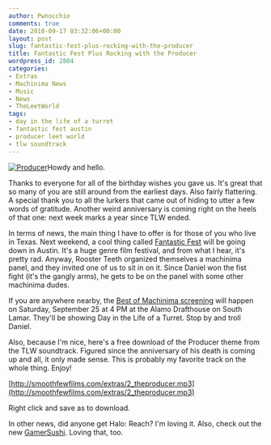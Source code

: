 ```yaml
---
author: Pwnocchio
comments: true
date: 2010-09-17 03:32:06+00:00
layout: post
slug: fantastic-fest-plus-rocking-with-the-producer
title: Fantastic Fest Plus Rocking with the Producer
wordpress_id: 2804
categories:
- Extras
- Machinima News
- Music
- News
- TheLeetWorld
tags:
- day in the life of a turret
- fantastic fest austin
- producer leet world
- tlw soundtrack
---
```


[![Producer](http://smoothfewfilms.com/wp-content/uploads/2010/09/producer.jpg)](http://smoothfewfilms.com/wp-content/uploads/2010/09/producer.jpg)Howdy and hello.

Thanks to everyone for all of the birthday wishes you gave us. It's great that so many of you are still around from the earliest days. Also fairly flattering. A special thank you to all the lurkers that came out of hiding to utter a few words of gratitude. Another weird anniversary is coming right on the heels of that one: next week marks a year since TLW ended.

In terms of news, the main thing I have to offer is for those of you who live in Texas. Next weekend, a cool thing called [Fantastic Fest](http://www.fantasticfest.com/) will be going down in Austin. It's a huge genre film festival, and from what I hear, it's pretty rad. Anyway, Rooster Teeth organized themselves a machinima panel, and they invited one of us to sit in on it. Since Daniel won the fist fight (it's the gangly arms), he gets to be on the panel with some other machinima dudes.

If you are anywhere nearby, the [Best of Machinima screening](http://fantasticfest.bside.com/2010/films/bestofmachinima_multiple_fantasticfest2010;jsessionid=1F8E1BDEFEE0AFD88C5D9A53E93A3BCA) will happen on Saturday, September 25 at 4 PM at the Alamo Drafthouse on South Lamar. They'll be showing Day in the Life of a Turret. Stop by and troll Daniel.

Also, because I'm nice, here's a free download of the Producer theme from the TLW soundtrack. Figured since the anniversary of his death is coming up and all, it only made sense. This is probably my favorite track on the whole thing. Enjoy!

[http://smoothfewfilms.com/extras/2_theproducer.mp3](http://smoothfewfilms.com/extras/2_theproducer.mp3)

Right click and save as to download.

In other news, did anyone get Halo: Reach? I'm loving it. Also, check out the new [GamerSushi](http://www.gamersushi.com/). Loving that, too.
